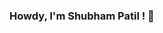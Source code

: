 ### Howdy, I'm Shubham Patil ! 👋

<!--
**Codewithfish/Codewithfish** is a ✨ _special_ ✨ repository because its `README.md` (this file) appears on your GitHub profile.

Here are some ideas to get you started:

- 🔭 I’m currently working on Signal Cop
- 🌱 I’m currently learning splunk
- 👯 I’m looking to collaborate on J2EE
- 🤔 I’m looking for help with Panda Documentation
- 💬 Ask me about raspberry pi and any tech related stuff.
- 📫 How to reach me: LinkedIn - @cyberwithshubh
- 😄 Pronouns: He/His
- ⚡ Fun fact: My brain is working on coding since 1998.
-->
